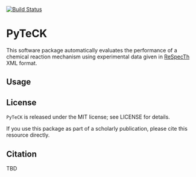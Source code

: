 [![Build Status](https://travis-ci.org/kyleniemeyer/PyTeCK.svg?branch=master)](https://travis-ci.org/kyleniemeyer/PyTeCK)

PyTeCK
======

This software package automatically evaluates the performance of a chemical reaction mechanism using experimental data given in [ReSpecTh][1] XML format.

Usage
-----


License
-------
`PyTeCK` is released under the MIT license; see LICENSE for details.

If you use this package as part of a scholarly publication, please cite this resource directly.

Citation
--------
TBD

[1]: http://respecth.hu/ "ReSpecTh"
